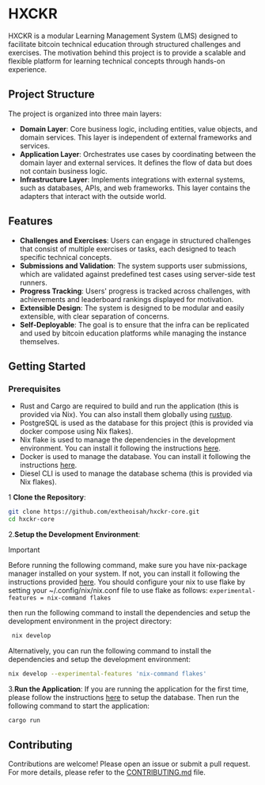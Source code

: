 # HXCKR

HXCKR is a modular Learning Management System (LMS) designed to facilitate bitcoin technical education through structured challenges and exercises. The motivation behind this project is to provide a scalable and flexible platform for learning technical concepts through hands-on experience.

## Project Structure

The project is organized into three main layers:

- **Domain Layer**: Core business logic, including entities, value objects, and domain services. This layer is independent of external frameworks and services.
- **Application Layer**: Orchestrates use cases by coordinating between the domain layer and external services. It defines the flow of data but does not contain business logic.
- **Infrastructure Layer**: Implements integrations with external systems, such as databases, APIs, and web frameworks. This layer contains the adapters that interact with the outside world.

## Features

- **Challenges and Exercises**: Users can engage in structured challenges that consist of multiple exercises or tasks, each designed to teach specific technical concepts.
- **Submissions and Validation**: The system supports user submissions, which are validated against predefined test cases using server-side test runners.
- **Progress Tracking**: Users' progress is tracked across challenges, with achievements and leaderboard rankings displayed for motivation.
- **Extensible Design**: The system is designed to be modular and easily extensible, with clear separation of concerns.
- **Self-Deployable**: The goal is to ensure that the infra can be replicated and used by bitcoin education platforms while managing the instance themselves.

## Getting Started

### Prerequisites

- Rust and Cargo are required to build and run the application (this is provided via Nix). You can also install them globally using [rustup](https://rustup.rs/).
- PostgreSQL is used as the database for this project (this is provided via docker compose using Nix flakes).
- Nix flake is used to manage the dependencies in the development environment. You can install it following the instructions [here](https://nixos.org/download.html).
- Docker is used to manage the database. You can install it following the instructions [here](https://docs.docker.com/get-docker/).
- Diesel CLI is used to manage the database schema (this is provided via Nix flakes).

1 **Clone the Repository**:

   ```bash
   git clone https://github.com/extheoisah/hxckr-core.git
   cd hxckr-core
   ```

2.**Setup the Development Environment**:
> [!IMPORTANT]
> Before running the following command, make sure you have nix-package manager installed on your system. If not, you can install it following the instructions provided [here](https://nixos.org/download.html).
> You should configure your nix to use flake by setting your ~/.config/nix/nix.conf file to use flake as follows: `experimental-features = nix-command flakes`

then run the following command to install the dependencies and setup the development environment in the project directory:

   ```bash
    nix develop
   ```

Alternatively, you can run the following command to install the dependencies and setup the development environment:

   ```bash
   nix develop --experimental-features 'nix-command flakes'
   ```

3.**Run the Application**:
If you are running the application for the first time, please follow the instructions [here](CONTRIBUTING.md) to setup the database. Then run the following command to start the application:

   ```bash
   cargo run
   ```

## Contributing

Contributions are welcome! Please open an issue or submit a pull request. For more details, please refer to the [CONTRIBUTING.md](CONTRIBUTING.md) file.
